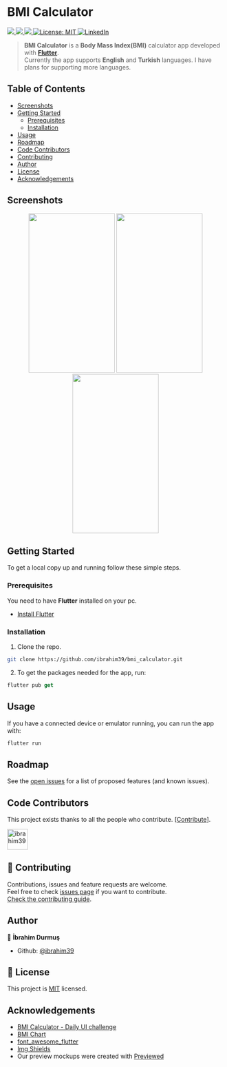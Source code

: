 # BMI Calculator
<p>
  <a href="https://cirrus-ci.com/ibrahim39/bmi_calculator">
    <img src="https://api.cirrus-ci.com/github/ibrahim39/bmi_calculator.svg?branch=master" />
  </a>
  <a href="https://github.com/ibrahim39/bmi_calculator/graphs/contributors">
    <img src="https://img.shields.io/github/contributors/ibrahim39/bmi_calculator.svg" />
  </a>
  <a href="https://github.com/ibrahim39/bmi_calculator/issues">
    <img src="https://img.shields.io/github/issues/ibrahim39/bmi_calculator.svg" />
  </a>
  <a href="https://github.com/ibrahim39/bmi_calculator/blob/master/LICENSE">
    <img alt="License: MIT" src="https://img.shields.io/badge/License-MIT-blue.svg" />
  </a>
  <a href="https://linkedin.com/in/ibrahim39">
    <img alt="LinkedIn" src="https://img.shields.io/badge/-LinkedIn-black.svg?logo=linkedin&colorB=555" />
  </a> 
</p>

> **BMI Calculator** is a **Body Mass Index(BMI)** calculator app developed with **<a href="https://github.com/flutter/flutter" target="_blank">Flutter</a>**.<br />
Currently the app supports **English** and **Turkish** languages. I have plans for supporting more languages.

## Table of Contents

* [Screenshots](#screenshots)
* [Getting Started](#getting-started)
  * [Prerequisites](#prerequisites)
  * [Installation](#installation)
* [Usage](#usage)
* [Roadmap](#roadmap)
* [Code Contributors](#code-contributors)
* [Contributing](#-contributing)
* [Author](#author)
* [License](#-license)
* [Acknowledgements](#acknowledgements)

## Screenshots

<p align="center">
  <img width="200" height="370" src="https://github.com/ibrahim39/bmi_calculator/raw/master/screenshots/home.png">
  <img width="200" height="370" src="https://github.com/ibrahim39/bmi_calculator/raw/master/screenshots/result.png">
  <img width="200" height="370" src="https://github.com/ibrahim39/bmi_calculator/raw/master/screenshots/chart.png">
</p>

## Getting Started

To get a local copy up and running follow these simple steps.

### Prerequisites

You need to have **Flutter** installed on your pc.
* [Install Flutter](https://flutter.dev/docs/get-started/install)

### Installation

1. Clone the repo.
```sh
git clone https://github.com/ibrahim39/bmi_calculator.git
```
2. To get the packages needed for the app, run:
```Dart
flutter pub get
```

## Usage

If you have a connected device or emulator running, you can run the app with:
```Dart
flutter run
```

## Roadmap

See the [open issues](https://github.com/ibrahim39/bmi_calculator/issues) for a list of proposed features (and known issues).

## Code Contributors

This project exists thanks to all the people who contribute. [[Contribute](CONTRIBUTING.md)].


<a href="https://github.com/ibrahim39/bmi_calculator/graphs/contributors">
  <img class="avatar" alt="ibrahim39" src="https://github.com/ibrahim39.png?v=4&s=96" width="48" height="48" />
</a>

## 🤝 Contributing

Contributions, issues and feature requests are welcome.<br />
Feel free to check [issues page](https://github.com/ibrahim39/bmi_calculator/issues) if you want to contribute.<br />
[Check the contributing guide](./CONTRIBUTING.md).<br />

## Author

👤 **İbrahim Durmuş**

- Github: [@ibrahim39](https://github.com/ibrahim39)

## 📝 License

This project is [MIT](https://github.com/ibrahim39/bmi_calculator/blob/master/LICENSE) licensed.

## Acknowledgements
* [BMI Calculator - Daily UI challenge](https://dribbble.com/shots/2999904-BMI-Calculator-Daily-UI-challenge)
* [BMI Chart](https://www.wcrf-uk.org/uk/here-help/health-tools/bmi-calculator)
* [font_awesome_flutter](https://pub.dev/packages/font_awesome_flutter)
* [Img Shields](https://shields.io) 
* Our preview mockups were created with <a href="https://previewed.app/">Previewed</a>
